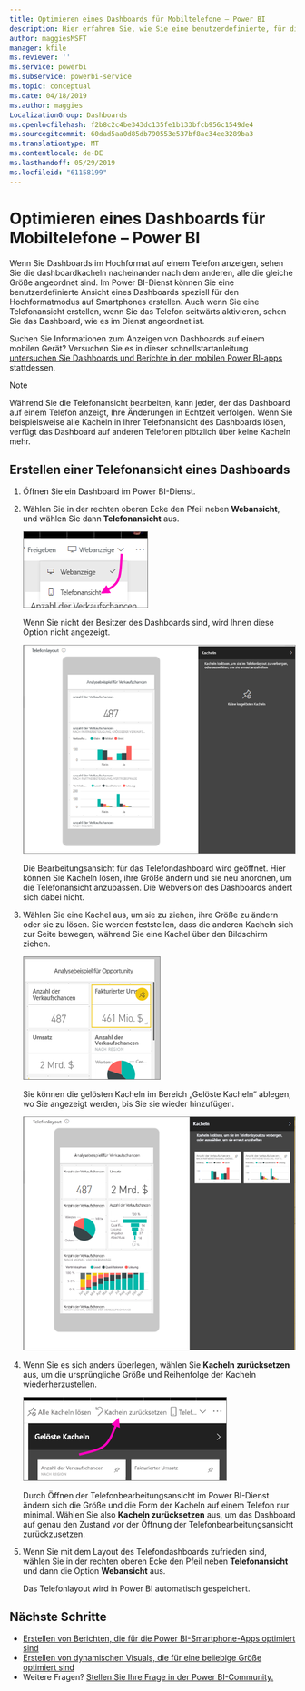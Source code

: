 ```yaml
---
title: Optimieren eines Dashboards für Mobiltelefone – Power BI
description: Hier erfahren Sie, wie Sie eine benutzerdefinierte, für die Anzeige auf Smartphones geeignete Ansicht eines Dashboards im Power BI-Dienst erstellen können.
author: maggiesMSFT
manager: kfile
ms.reviewer: ''
ms.service: powerbi
ms.subservice: powerbi-service
ms.topic: conceptual
ms.date: 04/18/2019
ms.author: maggies
LocalizationGroup: Dashboards
ms.openlocfilehash: f2b8c2c4be343dc135fe1b133bfcb956c1549de4
ms.sourcegitcommit: 60dad5aa0d85db790553e537bf8ac34ee3289ba3
ms.translationtype: MT
ms.contentlocale: de-DE
ms.lasthandoff: 05/29/2019
ms.locfileid: "61158199"
---
```

# <a name="optimize-a-dashboard-for-mobile-phones---power-bi"></a>Optimieren eines Dashboards für Mobiltelefone – Power BI 
Wenn Sie Dashboards im Hochformat auf einem Telefon anzeigen, sehen Sie die dashboardkacheln nacheinander nach dem anderen, alle die gleiche Größe angeordnet sind. Im Power BI-Dienst können Sie eine benutzerdefinierte Ansicht eines Dashboards speziell für den Hochformatmodus auf Smartphones erstellen. Auch wenn Sie eine Telefonansicht erstellen, wenn Sie das Telefon seitwärts aktivieren, sehen Sie das Dashboard, wie es im Dienst angeordnet ist.

Suchen Sie Informationen zum Anzeigen von Dashboards auf einem mobilen Gerät? Versuchen Sie es in dieser schnellstartanleitung [untersuchen Sie Dashboards und Berichte in den mobilen Power BI-apps](consumer/mobile/mobile-apps-quickstart-view-dashboard-report.md) stattdessen.

> [!NOTE]
> Während Sie die Telefonansicht bearbeiten, kann jeder, der das Dashboard auf einem Telefon anzeigt, Ihre Änderungen in Echtzeit verfolgen. Wenn Sie beispielsweise alle Kacheln in Ihrer Telefonansicht des Dashboards lösen, verfügt das Dashboard auf anderen Telefonen plötzlich über keine Kacheln mehr. 
> 
> 

## <a name="create-a-phone-view-of-a-dashboard"></a>Erstellen einer Telefonansicht eines Dashboards
1. Öffnen Sie ein Dashboard im Power BI-Dienst.
2. Wählen Sie in der rechten oberen Ecke den Pfeil neben **Webansicht**, und wählen Sie dann **Telefonansicht** aus.

    ![](media/service-create-dashboard-mobile-phone-view/power-bi-service-phone-view-dashboard.png)

    Wenn Sie nicht der Besitzer des Dashboards sind, wird Ihnen diese Option nicht angezeigt.

    ![](media/service-create-dashboard-mobile-phone-view/power-bi-mobile-edit-phone-view-canvas.png)

    Die Bearbeitungsansicht für das Telefondashboard wird geöffnet. Hier können Sie Kacheln lösen, ihre Größe ändern und sie neu anordnen, um die Telefonansicht anzupassen. Die Webversion des Dashboards ändert sich dabei nicht.


1. Wählen Sie eine Kachel aus, um sie zu ziehen, ihre Größe zu ändern oder sie zu lösen. Sie werden feststellen, dass die anderen Kacheln sich zur Seite bewegen, während Sie eine Kachel über den Bildschirm ziehen.
   
    ![](media/service-create-dashboard-mobile-phone-view/power-bi-unpin-tile-phone-dashboard.png)
   
    Sie können die gelösten Kacheln im Bereich „Gelöste Kacheln“ ablegen, wo Sie angezeigt werden, bis Sie sie wieder hinzufügen.
   
    ![](media/service-create-dashboard-mobile-phone-view/power-bi-mobile-edit-phone-view-post-edit.png)
2. Wenn Sie es sich anders überlegen, wählen Sie **Kacheln zurücksetzen** aus, um die ursprüngliche Größe und Reihenfolge der Kacheln wiederherzustellen.
   
    ![](media/service-create-dashboard-mobile-phone-view/power-bi-service-phone-view-reset-tiles.png)
   
    Durch Öffnen der Telefonbearbeitungsansicht im Power BI-Dienst ändern sich die Größe und die Form der Kacheln auf einem Telefon nur minimal. Wählen Sie also **Kacheln zurücksetzen** aus, um das Dashboard auf genau den Zustand vor der Öffnung der Telefonbearbeitungsansicht zurückzusetzen.
3. Wenn Sie mit dem Layout des Telefondashboards zufrieden sind, wählen Sie in der rechten oberen Ecke den Pfeil neben **Telefonansicht** und dann die Option **Webansicht** aus.
   
    Das Telefonlayout wird in Power BI automatisch gespeichert.

## <a name="next-steps"></a>Nächste Schritte
* [Erstellen von Berichten, die für die Power BI-Smartphone-Apps optimiert sind](desktop-create-phone-report.md)
* [Erstellen von dynamischen Visuals, die für eine beliebige Größe optimiert sind](visuals/desktop-create-responsive-visuals.md)
* Weitere Fragen? [Stellen Sie Ihre Frage in der Power BI-Community.](http://community.powerbi.com/)

